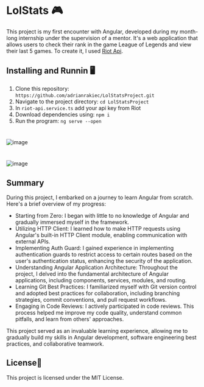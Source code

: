 # LolStats 🎮

This project is my first encounter with Angular, developed during my month-long internship under the supervision of a mentor. It's a web application that allows users to check their rank in the game League of Legends and view their last 5 games. To create it, I used [Riot Api](https://developer.riotgames.com/apis).

## Installing and Runnin 🖥️

1. Clone this repository:  `https://github.com/adrianrakiec/LolStatsProject.git`
2. Navigate to the project directory: `cd LolStatsProject`
3. In `riot-api.service.ts` add your api key from Riot
4. Download dependencies using: `npm i`
5. Run the program: `ng serve --open` 

#

![image](https://github.com/adrianrakiec/LolStatsProject/assets/163138707/2d4fb7cc-57eb-42e8-b794-d926a83df198)
#

![image](https://github.com/adrianrakiec/LolStatsProject/assets/163138707/5e2f90ea-fd18-4a63-adaa-b1e48230de32)


## Summary
During this project, I embarked on a journey to learn Angular from scratch. Here's a brief overview of my progress:
* Starting from Zero: I began with little to no knowledge of Angular and gradually immersed myself in the framework.
* Utilizing HTTP Client: I learned how to make HTTP requests using Angular's built-in HTTP Client module, enabling communication with external APIs.
* Implementing Auth Guard: I gained experience in implementing authentication guards to restrict access to certain routes based on the user's authentication status, enhancing the security of the application.
* Understanding Angular Application Architecture: Throughout the project, I delved into the fundamental architecture of Angular applications, including components, services, modules, and routing.
* Learning Git Best Practices: I familiarized myself with Git version control and adopted best practices for collaboration, including branching strategies, commit conventions, and pull request workflows.
* Engaging in Code Reviews: I actively participated in code reviews. This process helped me improve my code quality, understand common pitfalls, and learn from others' approaches.
  
This project served as an invaluable learning experience, allowing me to gradually build my skills in Angular development, software engineering best practices, and collaborative teamwork.

## License🔖 

This project is licensed under the MIT License.
